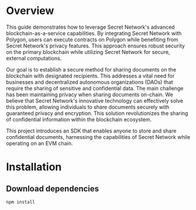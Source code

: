 # Overview

This guide demonstrates how to leverage Secret Network's advanced blockchain-as-a-service capabilities. By integrating Secret Network with Polygon, users can execute contracts on Polygon while benefiting from Secret Network's privacy features. This approach ensures robust security on the primary blockchain while utilizing Secret Network for secure, external computations.

Our goal is to establish a secure method for sharing documents on the blockchain with designated recipients. This addresses a vital need for businesses and decentralized autonomous organizations (DAOs) that require the sharing of sensitive and confidential data. The main challenge has been maintaining privacy when sharing documents on-chain. We believe that Secret Network's innovative technology can effectively solve this problem, allowing individuals to share documents securely with guaranteed privacy and encryption. This solution revolutionizes the sharing of confidential information within the blockchain ecosystem.

This project introduces an SDK that enables anyone to store and share confidential documents, harnessing the capabilities of Secret Network while operating on an EVM chain.

# Installation

## Download dependencies

```bash
npm install
```

